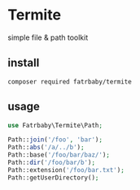 # Termite
simple file & path toolkit

## install
```shell
composer required fatrbaby/termite
```

## usage
```php
use Fatrbaby\Termite\Path;

Path::join('/foo', 'bar');
Path::abs('/a/../b');
Path::base('/foo/bar/baz/');
Path::dir('/foo/bar/b');
Path::extension('/foo/bar.txt');
Path::getUserDirectory();
```